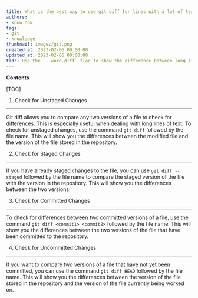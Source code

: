 ```yaml
---
title: What is the best way to use git diff for lines with a lot of text?
authors:
- know_how
tags:
- git
- knowledge
thumbnail: images/git.png
created_at: 2023-02-06 00:00:00
updated_at: 2023-02-06 00:00:00
tldr: Use the `--word-diff` flag to show the difference between long lines in git diff.
---
```


**Contents**

[TOC]

1. Check for Unstaged Changes
-------------------------
Git diff allows you to compare any two versions of a file to check for differences. This is especially useful when dealing with long lines of text. To check for unstaged changes, use the command `git diff` followed by the file name. This will show you the differences between the modified file and the version of the file stored in the repository.

2. Check for Staged Changes
-------------------------
If you have already staged changes to the file, you can use `git diff --staged` followed by the file name to compare the staged version of the file with the version in the repository. This will show you the differences between the two versions.

3. Check for Committed Changes
-----------------------------
To check for differences between two committed versions of a file, use the command `git diff <commit1> <commit2>` followed by the file name. This will show you the differences between the two versions of the file that have been committed to the repository.

4. Check for Uncommitted Changes
-------------------------------
If you want to compare two versions of a file that have not yet been committed, you can use the command `git diff HEAD` followed by the file name. This will show you the differences between the version of the file stored in the repository and the version of the file currently being worked on.
